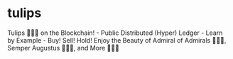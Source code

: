 # tulips
Tulips :tulip::tulip::tulip: on the Blockchain! - Public Distributed (Hyper) Ledger - Learn by Example - Buy! Sell! Hold! Enjoy the Beauty of Admiral of Admirals :tulip::tulip::tulip:, Semper Augustus :tulip::tulip::tulip:, and More :tulip::tulip::tulip:
